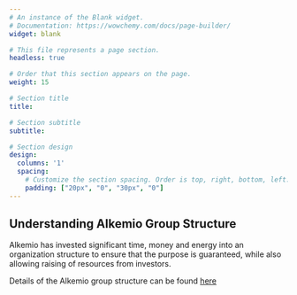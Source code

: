 ```yaml
---
# An instance of the Blank widget.
# Documentation: https://wowchemy.com/docs/page-builder/
widget: blank

# This file represents a page section.
headless: true

# Order that this section appears on the page.
weight: 15

# Section title
title: 

# Section subtitle
subtitle: 

# Section design
design:
  columns: '1'
  spacing:
    # Customize the section spacing. Order is top, right, bottom, left.
    padding: ["20px", "0", "30px", "0"]
---
```

## **Understanding Alkemio Group Structure**
Alkemio has invested significant time, money and energy into an organization structure to ensure that the purpose is guaranteed, while also allowing raising of resources from investors. 

Details of the Alkemio group structure can be found [here](/structure)
